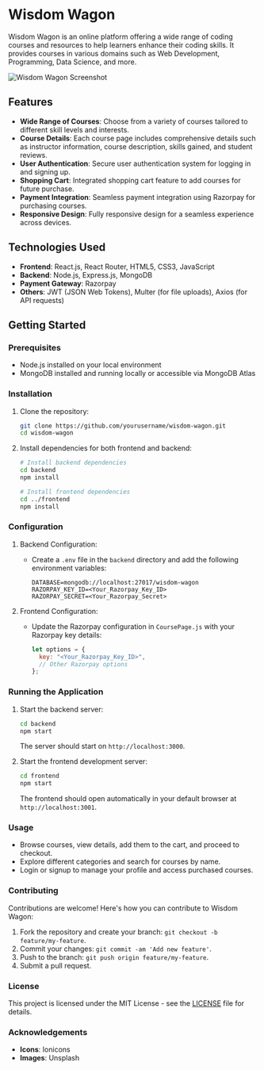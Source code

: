# Wisdom Wagon

Wisdom Wagon is an online platform offering a wide range of coding courses and resources to help learners enhance their coding skills. It provides courses in various domains such as Web Development, Programming, Data Science, and more.

![Wisdom Wagon Screenshot](./demo/screenshot.png)

## Features

- **Wide Range of Courses**: Choose from a variety of courses tailored to different skill levels and interests.
- **Course Details**: Each course page includes comprehensive details such as instructor information, course description, skills gained, and student reviews.
- **User Authentication**: Secure user authentication system for logging in and signing up.
- **Shopping Cart**: Integrated shopping cart feature to add courses for future purchase.
- **Payment Integration**: Seamless payment integration using Razorpay for purchasing courses.
- **Responsive Design**: Fully responsive design for a seamless experience across devices.

## Technologies Used

- **Frontend**: React.js, React Router, HTML5, CSS3, JavaScript
- **Backend**: Node.js, Express.js, MongoDB
- **Payment Gateway**: Razorpay
- **Others**: JWT (JSON Web Tokens), Multer (for file uploads), Axios (for API requests)

## Getting Started

### Prerequisites

- Node.js installed on your local environment
- MongoDB installed and running locally or accessible via MongoDB Atlas

### Installation

1. Clone the repository:

   ```bash
   git clone https://github.com/yourusername/wisdom-wagon.git
   cd wisdom-wagon
   ```

2. Install dependencies for both frontend and backend:

   ```bash
   # Install backend dependencies
   cd backend
   npm install

   # Install frontend dependencies
   cd ../frontend
   npm install
   ```

### Configuration

1. Backend Configuration:

   - Create a `.env` file in the `backend` directory and add the following environment variables:

     ```
     DATABASE=mongodb://localhost:27017/wisdom-wagon
     RAZORPAY_KEY_ID=<Your_Razorpay_Key_ID>
     RAZORPAY_SECRET=<Your_Razorpay_Secret>
     ```

2. Frontend Configuration:

   - Update the Razorpay configuration in `CoursePage.js` with your Razorpay key details:

     ```javascript
     let options = {
       key: "<Your_Razorpay_Key_ID>",
       // Other Razorpay options
     };
     ```

### Running the Application

1. Start the backend server:

   ```bash
   cd backend
   npm start
   ```

   The server should start on `http://localhost:3000`.

2. Start the frontend development server:

   ```bash
   cd frontend
   npm start
   ```

   The frontend should open automatically in your default browser at `http://localhost:3001`.

### Usage

- Browse courses, view details, add them to the cart, and proceed to checkout.
- Explore different categories and search for courses by name.
- Login or signup to manage your profile and access purchased courses.

### Contributing

Contributions are welcome! Here's how you can contribute to Wisdom Wagon:

1. Fork the repository and create your branch: `git checkout -b feature/my-feature`.
2. Commit your changes: `git commit -am 'Add new feature'`.
3. Push to the branch: `git push origin feature/my-feature`.
4. Submit a pull request.

### License

This project is licensed under the MIT License - see the [LICENSE](./LICENSE) file for details.

### Acknowledgements

- **Icons**: Ionicons
- **Images**: Unsplash
